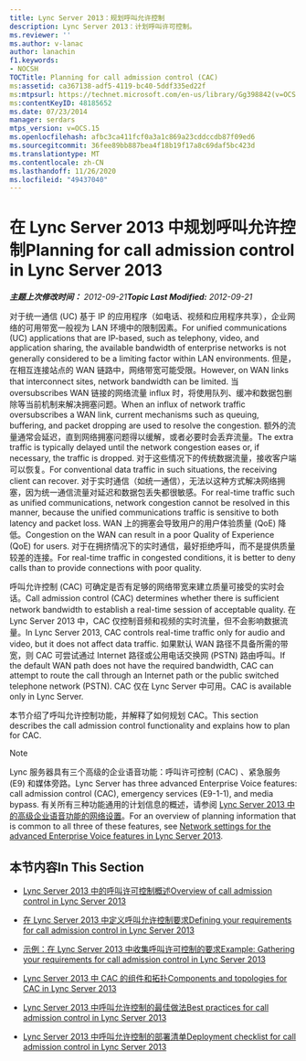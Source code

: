 ```yaml
---
title: Lync Server 2013：规划呼叫允许控制
description: Lync Server 2013：计划呼叫许可控制。
ms.reviewer: ''
ms.author: v-lanac
author: lanachin
f1.keywords:
- NOCSH
TOCTitle: Planning for call admission control (CAC)
ms:assetid: ca367138-adf5-4119-bc40-5ddf335ed22f
ms:mtpsurl: https://technet.microsoft.com/en-us/library/Gg398842(v=OCS.15)
ms:contentKeyID: 48185652
ms.date: 07/23/2014
manager: serdars
mtps_version: v=OCS.15
ms.openlocfilehash: afbc3ca411fcf0a3a1c869a23cddccdb87f09ed6
ms.sourcegitcommit: 36fee89bb887bea4f18b19f17a8c69daf5bc423d
ms.translationtype: MT
ms.contentlocale: zh-CN
ms.lasthandoff: 11/26/2020
ms.locfileid: "49437040"
---
```

# <a name="planning-for-call-admission-control-in-lync-server-2013"></a><span data-ttu-id="5f7e3-103">在 Lync Server 2013 中规划呼叫允许控制</span><span class="sxs-lookup"><span data-stu-id="5f7e3-103">Planning for call admission control in Lync Server 2013</span></span>

<div data-xmlns="http://www.w3.org/1999/xhtml">

<div class="topic" data-xmlns="http://www.w3.org/1999/xhtml" data-msxsl="urn:schemas-microsoft-com:xslt" data-cs="https://msdn.microsoft.com/">

<div data-asp="https://msdn2.microsoft.com/asp">



</div>

<div id="mainSection">

<div id="mainBody"><span data-ttu-id="5f7e3-104">

<span> </span></span><span class="sxs-lookup"><span data-stu-id="5f7e3-104">

<span> </span></span></span>

<span data-ttu-id="5f7e3-105">_**主题上次修改时间：** 2012-09-21_</span><span class="sxs-lookup"><span data-stu-id="5f7e3-105">_**Topic Last Modified:** 2012-09-21_</span></span>

<span data-ttu-id="5f7e3-106">对于统一通信 (UC) 基于 IP 的应用程序（如电话、视频和应用程序共享），企业网络的可用带宽一般视为 LAN 环境中的限制因素。</span><span class="sxs-lookup"><span data-stu-id="5f7e3-106">For unified communications (UC) applications that are IP-based, such as telephony, video, and application sharing, the available bandwidth of enterprise networks is not generally considered to be a limiting factor within LAN environments.</span></span> <span data-ttu-id="5f7e3-107">但是，在相互连接站点的 WAN 链路中，网络带宽可能受限。</span><span class="sxs-lookup"><span data-stu-id="5f7e3-107">However, on WAN links that interconnect sites, network bandwidth can be limited.</span></span> <span data-ttu-id="5f7e3-108">当 oversubscribes WAN 链接的网络流量 influx 时，将使用队列、缓冲和数据包删除等当前机制来解决拥塞问题。</span><span class="sxs-lookup"><span data-stu-id="5f7e3-108">When an influx of network traffic oversubscribes a WAN link, current mechanisms such as queuing, buffering, and packet dropping are used to resolve the congestion.</span></span> <span data-ttu-id="5f7e3-109">额外的流量通常会延迟，直到网络拥塞问题得以缓解，或者必要时会丢弃流量。</span><span class="sxs-lookup"><span data-stu-id="5f7e3-109">The extra traffic is typically delayed until the network congestion eases or, if necessary, the traffic is dropped.</span></span> <span data-ttu-id="5f7e3-110">对于这些情况下的传统数据流量，接收客户端可以恢复。</span><span class="sxs-lookup"><span data-stu-id="5f7e3-110">For conventional data traffic in such situations, the receiving client can recover.</span></span> <span data-ttu-id="5f7e3-111">对于实时通信（如统一通信），无法以这种方式解决网络拥塞，因为统一通信流量对延迟和数据包丢失都很敏感。</span><span class="sxs-lookup"><span data-stu-id="5f7e3-111">For real-time traffic such as unified communications, network congestion cannot be resolved in this manner, because the unified communications traffic is sensitive to both latency and packet loss.</span></span> <span data-ttu-id="5f7e3-112">WAN 上的拥塞会导致用户的用户体验质量 (QoE) 降低。</span><span class="sxs-lookup"><span data-stu-id="5f7e3-112">Congestion on the WAN can result in a poor Quality of Experience (QoE) for users.</span></span> <span data-ttu-id="5f7e3-113">对于在拥挤情况下的实时通信，最好拒绝呼叫，而不是提供质量较差的连接。</span><span class="sxs-lookup"><span data-stu-id="5f7e3-113">For real-time traffic in congested conditions, it is better to deny calls than to provide connections with poor quality.</span></span>

<span data-ttu-id="5f7e3-114">呼叫允许控制 (CAC) 可确定是否有足够的网络带宽来建立质量可接受的实时会话。</span><span class="sxs-lookup"><span data-stu-id="5f7e3-114">Call admission control (CAC) determines whether there is sufficient network bandwidth to establish a real-time session of acceptable quality.</span></span> <span data-ttu-id="5f7e3-115">在 Lync Server 2013 中，CAC 仅控制音频和视频的实时流量，但不会影响数据流量。</span><span class="sxs-lookup"><span data-stu-id="5f7e3-115">In Lync Server 2013, CAC controls real-time traffic only for audio and video, but it does not affect data traffic.</span></span> <span data-ttu-id="5f7e3-116">如果默认 WAN 路径不具备所需的带宽，则 CAC 可尝试通过 Internet 路径或公用电话交换网 (PSTN) 路由呼叫。</span><span class="sxs-lookup"><span data-stu-id="5f7e3-116">If the default WAN path does not have the required bandwidth, CAC can attempt to route the call through an Internet path or the public switched telephone network (PSTN).</span></span> <span data-ttu-id="5f7e3-117">CAC 仅在 Lync Server 中可用。</span><span class="sxs-lookup"><span data-stu-id="5f7e3-117">CAC is available only in Lync Server.</span></span>

<span data-ttu-id="5f7e3-118">本节介绍了呼叫允许控制功能，并解释了如何规划 CAC。</span><span class="sxs-lookup"><span data-stu-id="5f7e3-118">This section describes the call admission control functionality and explains how to plan for CAC.</span></span>

<div>


> [!NOTE]  
> <span data-ttu-id="5f7e3-119">Lync 服务器具有三个高级的企业语音功能：呼叫许可控制 (CAC) 、紧急服务 (E9) 和媒体旁路。</span><span class="sxs-lookup"><span data-stu-id="5f7e3-119">Lync Server has three advanced Enterprise Voice features: call admission control (CAC), emergency services (E9-1-1), and media bypass.</span></span> <span data-ttu-id="5f7e3-120">有关所有三种功能通用的计划信息的概述，请参阅 <A href="lync-server-2013-network-settings-for-the-advanced-enterprise-voice-features.md">Lync Server 2013 中的高级企业语音功能的网络设置</A>。</span><span class="sxs-lookup"><span data-stu-id="5f7e3-120">For an overview of planning information that is common to all three of these features, see <A href="lync-server-2013-network-settings-for-the-advanced-enterprise-voice-features.md">Network settings for the advanced Enterprise Voice features in Lync Server 2013</A>.</span></span>



</div>

<div>

## <a name="in-this-section"></a><span data-ttu-id="5f7e3-121">本节内容</span><span class="sxs-lookup"><span data-stu-id="5f7e3-121">In This Section</span></span>

  - [<span data-ttu-id="5f7e3-122">Lync Server 2013 中的呼叫许可控制概述</span><span class="sxs-lookup"><span data-stu-id="5f7e3-122">Overview of call admission control in Lync Server 2013</span></span>](lync-server-2013-overview-of-call-admission-control.md)

  - [<span data-ttu-id="5f7e3-123">在 Lync Server 2013 中定义呼叫允许控制要求</span><span class="sxs-lookup"><span data-stu-id="5f7e3-123">Defining your requirements for call admission control in Lync Server 2013</span></span>](lync-server-2013-defining-your-requirements-for-call-admission-control.md)

  - [<span data-ttu-id="5f7e3-124">示例：在 Lync Server 2013 中收集呼叫许可控制的要求</span><span class="sxs-lookup"><span data-stu-id="5f7e3-124">Example: Gathering your requirements for call admission control in Lync Server 2013</span></span>](lync-server-2013-example-of-gathering-your-requirements-for-call-admission-control.md)

  - [<span data-ttu-id="5f7e3-125">Lync Server 2013 中 CAC 的组件和拓扑</span><span class="sxs-lookup"><span data-stu-id="5f7e3-125">Components and topologies for CAC in Lync Server 2013</span></span>](lync-server-2013-components-and-topologies-for-cac.md)

  - [<span data-ttu-id="5f7e3-126">Lync Server 2013 中呼叫允许控制的最佳做法</span><span class="sxs-lookup"><span data-stu-id="5f7e3-126">Best practices for call admission control in Lync Server 2013</span></span>](lync-server-2013-best-practices-for-call-admission-control.md)

  - [<span data-ttu-id="5f7e3-127">Lync Server 2013 中呼叫允许控制的部署清单</span><span class="sxs-lookup"><span data-stu-id="5f7e3-127">Deployment checklist for call admission control in Lync Server 2013</span></span>](lync-server-2013-deployment-checklist-for-call-admission-control.md)

<span data-ttu-id="5f7e3-128"></div>

</div>

<span> </span>

</div>

</div>

</span><span class="sxs-lookup"><span data-stu-id="5f7e3-128"></div>

</div>

<span> </span>

</div>

</div>

</span></span></div>

